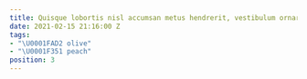 ```yaml
---
title: Quisque lobortis nisl accumsan metus hendrerit, vestibulum ornare risus fringilla
date: 2021-02-15 21:16:00 Z
tags:
- "\U0001FAD2 olive"
- "\U0001F351 peach"
position: 3
---
```


